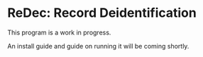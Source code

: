 # ReDec: Record Deidentification 

This program is a work in progress.

An install guide and guide on running it will be coming shortly.